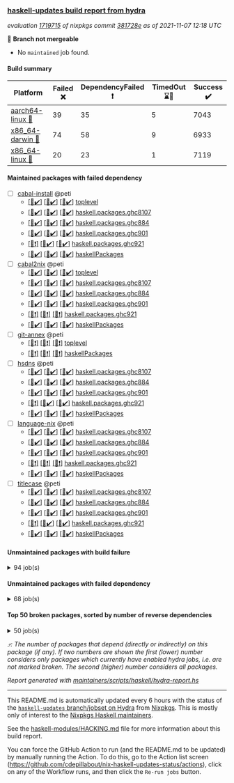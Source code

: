 ### [haskell-updates build report from hydra](https://hydra.nixos.org/jobset/nixpkgs/haskell-updates)
*evaluation [1719715](https://hydra.nixos.org/eval/1719715) of nixpkgs commit [381728e](https://github.com/NixOS/nixpkgs/commits/381728e98be7d37c87095f837f819282a0bc163e) as of 2021-11-07 12:18 UTC*

:red_circle: **Branch not mergeable**
  * No `maintained` job found.

#### Build summary

 | Platform | Failed :x: | DependencyFailed :heavy_exclamation_mark: | TimedOut :hourglass::no_entry_sign: | Success :heavy_check_mark: | 
 | --- | --- | --- | --- | --- | 
 | [aarch64-linux :iphone:](https://hydra.nixos.org/eval/1719715?filter=.aarch64-linux) | 39 | 35 | 5 | 7043 | 
 | [x86_64-darwin :apple:](https://hydra.nixos.org/eval/1719715?filter=.x86_64-darwin) | 74 | 58 | 9 | 6933 | 
 | [x86_64-linux :penguin:](https://hydra.nixos.org/eval/1719715?filter=.x86_64-linux) | 20 | 23 | 1 | 7119 | 
#### Maintained packages with failed dependency
- [ ] [cabal-install](https://hydra.nixos.org/eval/1719715?filter=cabal-install) @peti
  - [[:iphone::heavy_check_mark:]](https://hydra.nixos.org/build/157562297) [[:apple::heavy_check_mark:]](https://hydra.nixos.org/build/157567662) [[:penguin::heavy_check_mark:]](https://hydra.nixos.org/build/157564150) [toplevel](https://hydra.nixos.org/eval/1719715?filter=cabal-install)
  - [[:iphone::heavy_check_mark:]](https://hydra.nixos.org/build/157566278) [[:apple::heavy_check_mark:]](https://hydra.nixos.org/build/157568332) [[:penguin::heavy_check_mark:]](https://hydra.nixos.org/build/157564651) [haskell.packages.ghc8107](https://hydra.nixos.org/eval/1719715?filter=haskell.packages.ghc8107.cabal-install)
  - [[:iphone::heavy_check_mark:]](https://hydra.nixos.org/build/157559557) [[:apple::heavy_check_mark:]](https://hydra.nixos.org/build/157568608) [[:penguin::heavy_check_mark:]](https://hydra.nixos.org/build/157568381) [haskell.packages.ghc884](https://hydra.nixos.org/eval/1719715?filter=haskell.packages.ghc884.cabal-install)
  - [[:iphone::heavy_check_mark:]](https://hydra.nixos.org/build/157569526) [[:apple::heavy_check_mark:]](https://hydra.nixos.org/build/157568650) [[:penguin::heavy_check_mark:]](https://hydra.nixos.org/build/157556335) [haskell.packages.ghc901](https://hydra.nixos.org/eval/1719715?filter=haskell.packages.ghc901.cabal-install)
  - [[:iphone::heavy_exclamation_mark:]](https://hydra.nixos.org/build/157843523) [[:apple::heavy_check_mark:]](https://hydra.nixos.org/build/157843520) [[:penguin::heavy_check_mark:]](https://hydra.nixos.org/build/157843524) [haskell.packages.ghc921](https://hydra.nixos.org/eval/1719715?filter=haskell.packages.ghc921.cabal-install)
  - [[:iphone::heavy_check_mark:]](https://hydra.nixos.org/build/157569213) [[:apple::heavy_check_mark:]](https://hydra.nixos.org/build/157560304) [[:penguin::heavy_check_mark:]](https://hydra.nixos.org/build/157563338) [haskellPackages](https://hydra.nixos.org/eval/1719715?filter=haskellPackages.cabal-install)
- [ ] [cabal2nix](https://hydra.nixos.org/eval/1719715?filter=cabal2nix) @peti
  - [[:iphone::heavy_check_mark:]](https://hydra.nixos.org/build/157848816) [[:apple::heavy_check_mark:]](https://hydra.nixos.org/build/157848800) [[:penguin::heavy_check_mark:]](https://hydra.nixos.org/build/157848848) [toplevel](https://hydra.nixos.org/eval/1719715?filter=cabal2nix)
  - [[:iphone::heavy_check_mark:]](https://hydra.nixos.org/build/157559926) [[:apple::heavy_check_mark:]](https://hydra.nixos.org/build/157562439) [[:penguin::heavy_check_mark:]](https://hydra.nixos.org/build/157558844) [haskell.packages.ghc8107](https://hydra.nixos.org/eval/1719715?filter=haskell.packages.ghc8107.cabal2nix)
  - [[:iphone::heavy_check_mark:]](https://hydra.nixos.org/build/157565565) [[:apple::heavy_check_mark:]](https://hydra.nixos.org/build/157571715) [[:penguin::heavy_check_mark:]](https://hydra.nixos.org/build/157560759) [haskell.packages.ghc884](https://hydra.nixos.org/eval/1719715?filter=haskell.packages.ghc884.cabal2nix)
  - [[:iphone::heavy_check_mark:]](https://hydra.nixos.org/build/157565500) [[:apple::heavy_check_mark:]](https://hydra.nixos.org/build/157562283) [[:penguin::heavy_check_mark:]](https://hydra.nixos.org/build/157567560) [haskell.packages.ghc901](https://hydra.nixos.org/eval/1719715?filter=haskell.packages.ghc901.cabal2nix)
  - [[:iphone::heavy_exclamation_mark:]](https://hydra.nixos.org/build/157843525) [[:apple::heavy_exclamation_mark:]](https://hydra.nixos.org/build/157843527) [[:penguin::heavy_exclamation_mark:]](https://hydra.nixos.org/build/157843518) [haskell.packages.ghc921](https://hydra.nixos.org/eval/1719715?filter=haskell.packages.ghc921.cabal2nix)
  - [[:iphone::heavy_check_mark:]](https://hydra.nixos.org/build/157562702) [[:apple::heavy_check_mark:]](https://hydra.nixos.org/build/157556495) [[:penguin::heavy_check_mark:]](https://hydra.nixos.org/build/157560040) [haskellPackages](https://hydra.nixos.org/eval/1719715?filter=haskellPackages.cabal2nix)
- [ ] [git-annex](https://hydra.nixos.org/eval/1719715?filter=git-annex) @peti
  - [[:iphone::heavy_exclamation_mark:]](https://hydra.nixos.org/build/157558402) [[:apple::heavy_exclamation_mark:]](https://hydra.nixos.org/build/157559212) [[:penguin::heavy_exclamation_mark:]](https://hydra.nixos.org/build/157565659) [toplevel](https://hydra.nixos.org/eval/1719715?filter=git-annex)
  - [[:iphone::heavy_exclamation_mark:]](https://hydra.nixos.org/build/157557992) [[:apple::heavy_exclamation_mark:]](https://hydra.nixos.org/build/157567976) [[:penguin::heavy_exclamation_mark:]](https://hydra.nixos.org/build/157567725) [haskellPackages](https://hydra.nixos.org/eval/1719715?filter=haskellPackages.git-annex)
- [ ] [hsdns](https://hydra.nixos.org/eval/1719715?filter=hsdns) @peti
  - [[:iphone::heavy_check_mark:]](https://hydra.nixos.org/build/157455771) [[:apple::heavy_check_mark:]](https://hydra.nixos.org/build/157445452) [[:penguin::heavy_check_mark:]](https://hydra.nixos.org/build/157464988) [haskell.packages.ghc8107](https://hydra.nixos.org/eval/1719715?filter=haskell.packages.ghc8107.hsdns)
  - [[:iphone::heavy_check_mark:]](https://hydra.nixos.org/build/157464805) [[:apple::heavy_check_mark:]](https://hydra.nixos.org/build/157449356) [[:penguin::heavy_check_mark:]](https://hydra.nixos.org/build/157465795) [haskell.packages.ghc884](https://hydra.nixos.org/eval/1719715?filter=haskell.packages.ghc884.hsdns)
  - [[:iphone::heavy_check_mark:]](https://hydra.nixos.org/build/157453106) [[:apple::heavy_check_mark:]](https://hydra.nixos.org/build/157453898) [[:penguin::heavy_check_mark:]](https://hydra.nixos.org/build/157446581) [haskell.packages.ghc901](https://hydra.nixos.org/eval/1719715?filter=haskell.packages.ghc901.hsdns)
  - [[:iphone::heavy_exclamation_mark:]](https://hydra.nixos.org/build/157843528) [[:apple::heavy_check_mark:]](https://hydra.nixos.org/build/157843532) [[:penguin::heavy_check_mark:]](https://hydra.nixos.org/build/157843530) [haskell.packages.ghc921](https://hydra.nixos.org/eval/1719715?filter=haskell.packages.ghc921.hsdns)
  - [[:iphone::heavy_check_mark:]](https://hydra.nixos.org/build/157457443) [[:apple::heavy_check_mark:]](https://hydra.nixos.org/build/157447464) [[:penguin::heavy_check_mark:]](https://hydra.nixos.org/build/157466761) [haskellPackages](https://hydra.nixos.org/eval/1719715?filter=haskellPackages.hsdns)
- [ ] [language-nix](https://hydra.nixos.org/eval/1719715?filter=language-nix) @peti
  - [[:iphone::heavy_check_mark:]](https://hydra.nixos.org/build/157569282) [[:apple::heavy_check_mark:]](https://hydra.nixos.org/build/157562115) [[:penguin::heavy_check_mark:]](https://hydra.nixos.org/build/157563593) [haskell.packages.ghc8107](https://hydra.nixos.org/eval/1719715?filter=haskell.packages.ghc8107.language-nix)
  - [[:iphone::heavy_check_mark:]](https://hydra.nixos.org/build/157567024) [[:apple::heavy_check_mark:]](https://hydra.nixos.org/build/157565573) [[:penguin::heavy_check_mark:]](https://hydra.nixos.org/build/157557446) [haskell.packages.ghc884](https://hydra.nixos.org/eval/1719715?filter=haskell.packages.ghc884.language-nix)
  - [[:iphone::heavy_check_mark:]](https://hydra.nixos.org/build/157561945) [[:apple::heavy_check_mark:]](https://hydra.nixos.org/build/157562803) [[:penguin::heavy_check_mark:]](https://hydra.nixos.org/build/157567286) [haskell.packages.ghc901](https://hydra.nixos.org/eval/1719715?filter=haskell.packages.ghc901.language-nix)
  - [[:iphone::heavy_exclamation_mark:]](https://hydra.nixos.org/build/157843529) [[:apple::heavy_exclamation_mark:]](https://hydra.nixos.org/build/157843521) [[:penguin::heavy_exclamation_mark:]](https://hydra.nixos.org/build/157843522) [haskell.packages.ghc921](https://hydra.nixos.org/eval/1719715?filter=haskell.packages.ghc921.language-nix)
  - [[:iphone::heavy_check_mark:]](https://hydra.nixos.org/build/157568021) [[:apple::heavy_check_mark:]](https://hydra.nixos.org/build/157568742) [[:penguin::heavy_check_mark:]](https://hydra.nixos.org/build/157562506) [haskellPackages](https://hydra.nixos.org/eval/1719715?filter=haskellPackages.language-nix)
- [ ] [titlecase](https://hydra.nixos.org/eval/1719715?filter=titlecase) @peti
  - [[:iphone::heavy_check_mark:]](https://hydra.nixos.org/build/157559034) [[:apple::heavy_check_mark:]](https://hydra.nixos.org/build/157556894) [[:penguin::heavy_check_mark:]](https://hydra.nixos.org/build/157571024) [haskell.packages.ghc8107](https://hydra.nixos.org/eval/1719715?filter=haskell.packages.ghc8107.titlecase)
  - [[:iphone::heavy_check_mark:]](https://hydra.nixos.org/build/157560679) [[:apple::heavy_check_mark:]](https://hydra.nixos.org/build/157560483) [[:penguin::heavy_check_mark:]](https://hydra.nixos.org/build/157571305) [haskell.packages.ghc884](https://hydra.nixos.org/eval/1719715?filter=haskell.packages.ghc884.titlecase)
  - [[:iphone::heavy_check_mark:]](https://hydra.nixos.org/build/157569232) [[:apple::heavy_check_mark:]](https://hydra.nixos.org/build/157567918) [[:penguin::heavy_check_mark:]](https://hydra.nixos.org/build/157564289) [haskell.packages.ghc901](https://hydra.nixos.org/eval/1719715?filter=haskell.packages.ghc901.titlecase)
  - [[:iphone::heavy_exclamation_mark:]](https://hydra.nixos.org/build/157563639) [[:apple::heavy_check_mark:]](https://hydra.nixos.org/build/157557481) [[:penguin::heavy_check_mark:]](https://hydra.nixos.org/build/157559363) [haskell.packages.ghc921](https://hydra.nixos.org/eval/1719715?filter=haskell.packages.ghc921.titlecase)
  - [[:iphone::heavy_check_mark:]](https://hydra.nixos.org/build/157558829) [[:apple::heavy_check_mark:]](https://hydra.nixos.org/build/157558172) [[:penguin::heavy_check_mark:]](https://hydra.nixos.org/build/157568023) [haskellPackages](https://hydra.nixos.org/eval/1719715?filter=haskellPackages.titlecase)
#### Unmaintained packages with build failure
<details><summary>94 job(s) </summary>

- [ ] [[:iphone::heavy_check_mark:]](https://hydra.nixos.org/build/157566022) [[:apple::x:]](https://hydra.nixos.org/build/157569388) [[:penguin::heavy_check_mark:]](https://hydra.nixos.org/build/157563091) [haskellPackages.sdp](https://hydra.nixos.org/eval/1719715?filter=haskellPackages.sdp)  :arrow_heading_up: 9 | 9
- [ ] [[:iphone::x:]](https://hydra.nixos.org/build/157555984) [[:apple::x:]](https://hydra.nixos.org/build/157558834) [[:penguin::x:]](https://hydra.nixos.org/build/157566625) [haskellPackages.lua](https://hydra.nixos.org/eval/1719715?filter=haskellPackages.lua)  :arrow_heading_up: 8 | 15
- [ ] [[:iphone::heavy_check_mark:]](https://hydra.nixos.org/build/157564892) [[:apple::x:]](https://hydra.nixos.org/build/157558745) [[:penguin::heavy_check_mark:]](https://hydra.nixos.org/build/157557242) [haskellPackages.junit-xml](https://hydra.nixos.org/eval/1719715?filter=haskellPackages.junit-xml)  :arrow_heading_up: 7 | 9
- [ ] [[:iphone::heavy_check_mark:]](https://hydra.nixos.org/build/157557786) [[:apple::x:]](https://hydra.nixos.org/build/157567417) [[:penguin::heavy_check_mark:]](https://hydra.nixos.org/build/157566915) [haskellPackages.thyme](https://hydra.nixos.org/eval/1719715?filter=haskellPackages.thyme)  :arrow_heading_up: 6 | 15
- [ ] [[:iphone::x:]](https://hydra.nixos.org/build/157561817) [[:apple::heavy_check_mark:]](https://hydra.nixos.org/build/157556725) [[:penguin::heavy_check_mark:]](https://hydra.nixos.org/build/157572167) [haskellPackages.libBF](https://hydra.nixos.org/eval/1719715?filter=haskellPackages.libBF)  :arrow_heading_up: 4 | 20
- [ ] [[:iphone::heavy_check_mark:]](https://hydra.nixos.org/build/157558308) [[:apple::x:]](https://hydra.nixos.org/build/157560870) [[:penguin::heavy_check_mark:]](https://hydra.nixos.org/build/157569726) [haskellPackages.exinst](https://hydra.nixos.org/eval/1719715?filter=haskellPackages.exinst)  :arrow_heading_up: 4 | 6
- [ ] [[:iphone::x:]](https://hydra.nixos.org/build/157558781) [[:apple::x:]](https://hydra.nixos.org/build/157556272) [[:penguin::x:]](https://hydra.nixos.org/build/157558500) [haskellPackages.JSONb](https://hydra.nixos.org/eval/1719715?filter=haskellPackages.JSONb)  :arrow_heading_up: 3 | 4
- [ ] [[:iphone::x:]](https://hydra.nixos.org/build/157559771) [[:apple::heavy_check_mark:]](https://hydra.nixos.org/build/157562848) [[:penguin::heavy_check_mark:]](https://hydra.nixos.org/build/157564604) [haskellPackages.ptr-poker](https://hydra.nixos.org/eval/1719715?filter=haskellPackages.ptr-poker)  :arrow_heading_up: 3 | 4
- [ ] [[:iphone::x:]](https://hydra.nixos.org/build/157565169) [[:apple::heavy_check_mark:]](https://hydra.nixos.org/build/157566834) [[:penguin::heavy_check_mark:]](https://hydra.nixos.org/build/157557705) [haskellPackages.OrderedBits](https://hydra.nixos.org/eval/1719715?filter=haskellPackages.OrderedBits)  :arrow_heading_up: 1 | 36
- [ ] [[:iphone::x:]](https://hydra.nixos.org/build/157557764) [[:apple::heavy_check_mark:]](https://hydra.nixos.org/build/157571513) [[:penguin::heavy_check_mark:]](https://hydra.nixos.org/build/157556318) [haskellPackages.type-natural](https://hydra.nixos.org/eval/1719715?filter=haskellPackages.type-natural)  :arrow_heading_up: 1 | 4
- [ ] [[:iphone::x:]](https://hydra.nixos.org/build/157445298) [[:apple::heavy_check_mark:]](https://hydra.nixos.org/build/157466872) [[:penguin::heavy_check_mark:]](https://hydra.nixos.org/build/157450918) [haskellPackages.long-double](https://hydra.nixos.org/eval/1719715?filter=haskellPackages.long-double)  :arrow_heading_up: 1 | 2
- [ ] [[:iphone::x:]](https://hydra.nixos.org/build/157567732) [[:apple::x:]](https://hydra.nixos.org/build/157558132) [[:penguin::heavy_check_mark:]](https://hydra.nixos.org/build/157562276) [haskellPackages.easytensor](https://hydra.nixos.org/eval/1719715?filter=haskellPackages.easytensor)  :arrow_heading_up: 1 | 1
- [ ] [futhark](https://hydra.nixos.org/eval/1719715?filter=futhark)  :arrow_heading_up: 1 | 1
  - [[:iphone::x:]](https://hydra.nixos.org/build/157563233) [[:apple::x:]](https://hydra.nixos.org/build/157561372) [[:penguin::x:]](https://hydra.nixos.org/build/157555966) [toplevel](https://hydra.nixos.org/eval/1719715?filter=futhark)
  - [[:iphone::x:]](https://hydra.nixos.org/build/157565591) [[:apple::x:]](https://hydra.nixos.org/build/157571485) [[:penguin::x:]](https://hydra.nixos.org/build/157561900) [haskellPackages](https://hydra.nixos.org/eval/1719715?filter=haskellPackages.futhark)
- [ ] [[:iphone::heavy_check_mark:]](https://hydra.nixos.org/build/157557982) [[:apple::x:]](https://hydra.nixos.org/build/157560835) [[:penguin::heavy_check_mark:]](https://hydra.nixos.org/build/157568874) [haskellPackages.gi-gdkx11](https://hydra.nixos.org/eval/1719715?filter=haskellPackages.gi-gdkx11)  :arrow_heading_up: 1 | 1
- [ ] [[:iphone::x:]](https://hydra.nixos.org/build/157570017) [[:apple::x:]](https://hydra.nixos.org/build/157561323) [[:penguin::x:]](https://hydra.nixos.org/build/157557601) [haskellPackages.jordan](https://hydra.nixos.org/eval/1719715?filter=haskellPackages.jordan)  :arrow_heading_up: 1 | 1
- [ ] [[:iphone::heavy_check_mark:]](https://hydra.nixos.org/build/157447435) [[:apple::x:]](https://hydra.nixos.org/build/157449807) [[:penguin::heavy_check_mark:]](https://hydra.nixos.org/build/157457967) [haskellPackages.keep-alive](https://hydra.nixos.org/eval/1719715?filter=haskellPackages.keep-alive)  :arrow_heading_up: 1 | 1
- [ ] [[:iphone::x:]](https://hydra.nixos.org/build/157564467) [[:apple::x:]](https://hydra.nixos.org/build/157559826) [[:penguin::x:]](https://hydra.nixos.org/build/157565141) [haskellPackages.lambdacube-core](https://hydra.nixos.org/eval/1719715?filter=haskellPackages.lambdacube-core)  :arrow_heading_up: 1 | 1
- [ ] [[:iphone::heavy_check_mark:]](https://hydra.nixos.org/build/157558580) [[:apple::x:]](https://hydra.nixos.org/build/157556225) [[:penguin::heavy_check_mark:]](https://hydra.nixos.org/build/157566979) [haskellPackages.loc](https://hydra.nixos.org/eval/1719715?filter=haskellPackages.loc)  :arrow_heading_up: 1 | 1
- [ ] [[:iphone::x:]](https://hydra.nixos.org/build/157567210) [[:apple::heavy_check_mark:]](https://hydra.nixos.org/build/157557525) [[:penguin::heavy_check_mark:]](https://hydra.nixos.org/build/157567606) [haskellPackages.nlopt-haskell](https://hydra.nixos.org/eval/1719715?filter=haskellPackages.nlopt-haskell)  :arrow_heading_up: 1 | 1
- [ ] [[:iphone::heavy_check_mark:]](https://hydra.nixos.org/build/157751813) [[:apple::x:]](https://hydra.nixos.org/build/157751810) [[:penguin::heavy_check_mark:]](https://hydra.nixos.org/build/157751812) [haskellPackages.opencv](https://hydra.nixos.org/eval/1719715?filter=haskellPackages.opencv)  :arrow_heading_up: 1 | 1
- [ ] [[:iphone::heavy_check_mark:]](https://hydra.nixos.org/build/157568326) [[:apple::x:]](https://hydra.nixos.org/build/157568767) [[:penguin::heavy_check_mark:]](https://hydra.nixos.org/build/157556973) [haskellPackages.sequence-formats](https://hydra.nixos.org/eval/1719715?filter=haskellPackages.sequence-formats)  :arrow_heading_up: 1 | 1
- [ ] [[:iphone::x:]](https://hydra.nixos.org/build/157448550) [[:apple::heavy_check_mark:]](https://hydra.nixos.org/build/157455522) [[:penguin::heavy_check_mark:]](https://hydra.nixos.org/build/157462117) [haskellPackages.unicode-properties](https://hydra.nixos.org/eval/1719715?filter=haskellPackages.unicode-properties)  :arrow_heading_up: 1 | 1
- [ ] [[:iphone::x:]](https://hydra.nixos.org/build/157567562) [[:apple::x:]](https://hydra.nixos.org/build/157563137) [[:penguin::x:]](https://hydra.nixos.org/build/157567715) [haskellPackages.webapi](https://hydra.nixos.org/eval/1719715?filter=haskellPackages.webapi)  :arrow_heading_up: 1 | 1
- [ ] [[:iphone::x:]](https://hydra.nixos.org/build/157562834) [[:apple::heavy_check_mark:]](https://hydra.nixos.org/build/157571098) [[:penguin::heavy_check_mark:]](https://hydra.nixos.org/build/157563449) [haskellPackages.accelerate-llvm](https://hydra.nixos.org/eval/1719715?filter=haskellPackages.accelerate-llvm)  :arrow_heading_up: 0 | 8
- [ ] [[:iphone::x:]](https://hydra.nixos.org/build/157460703) [[:apple::heavy_check_mark:]](https://hydra.nixos.org/build/157446126) [[:penguin::heavy_check_mark:]](https://hydra.nixos.org/build/157461957) [haskellPackages.freetype2](https://hydra.nixos.org/eval/1719715?filter=haskellPackages.freetype2)  :arrow_heading_up: 0 | 7
- [ ] [[:iphone::heavy_check_mark:]](https://hydra.nixos.org/build/157560074) [[:apple::x:]](https://hydra.nixos.org/build/157555975) [[:penguin::heavy_check_mark:]](https://hydra.nixos.org/build/157570366) [haskellPackages.pipes-zlib](https://hydra.nixos.org/eval/1719715?filter=haskellPackages.pipes-zlib)  :arrow_heading_up: 0 | 6
- [ ] [[:iphone::heavy_check_mark:]](https://hydra.nixos.org/build/157462427) [[:apple::x:]](https://hydra.nixos.org/build/157459164) [[:penguin::heavy_check_mark:]](https://hydra.nixos.org/build/157452685) [haskellPackages.hmidi](https://hydra.nixos.org/eval/1719715?filter=haskellPackages.hmidi)  :arrow_heading_up: 0 | 4
- [ ] [[:iphone::heavy_check_mark:]](https://hydra.nixos.org/build/157567516) [[:apple::x:]](https://hydra.nixos.org/build/157564763) [[:penguin::heavy_check_mark:]](https://hydra.nixos.org/build/157559210) [haskellPackages.zip](https://hydra.nixos.org/eval/1719715?filter=haskellPackages.zip)  :arrow_heading_up: 0 | 4
- [ ] [[:iphone::x:]](https://hydra.nixos.org/build/157569225) [[:apple::heavy_check_mark:]](https://hydra.nixos.org/build/157566532) [[:penguin::heavy_check_mark:]](https://hydra.nixos.org/build/157569304) [haskellPackages.cdar-mBound](https://hydra.nixos.org/eval/1719715?filter=haskellPackages.cdar-mBound)  :arrow_heading_up: 0 | 2
- [ ] [[:iphone::x:]](https://hydra.nixos.org/build/157558730) [[:apple::x:]](https://hydra.nixos.org/build/157571608) [[:penguin::x:]](https://hydra.nixos.org/build/157567328) [haskellPackages.ghc-bignum](https://hydra.nixos.org/eval/1719715?filter=haskellPackages.ghc-bignum)  :arrow_heading_up: 0 | 2
- [ ] [[:iphone::x:]](https://hydra.nixos.org/build/157568605) [[:apple::x:]](https://hydra.nixos.org/build/157565121) [[:penguin::x:]](https://hydra.nixos.org/build/157567972) [haskellPackages.ide-backend-common](https://hydra.nixos.org/eval/1719715?filter=haskellPackages.ide-backend-common)  :arrow_heading_up: 0 | 2
- [ ] [[:iphone::heavy_check_mark:]](https://hydra.nixos.org/build/157558120) [[:apple::x:]](https://hydra.nixos.org/build/157567949) [[:penguin::heavy_check_mark:]](https://hydra.nixos.org/build/157564614) [haskellPackages.posix-socket](https://hydra.nixos.org/eval/1719715?filter=haskellPackages.posix-socket)  :arrow_heading_up: 0 | 2
- [ ] [[:iphone::x:]](https://hydra.nixos.org/build/157567340) [[:apple::heavy_check_mark:]](https://hydra.nixos.org/build/157559594) [[:penguin::heavy_check_mark:]](https://hydra.nixos.org/build/157557632) [haskellPackages.quic](https://hydra.nixos.org/eval/1719715?filter=haskellPackages.quic)  :arrow_heading_up: 0 | 2
- [ ] [[:iphone::x:]](https://hydra.nixos.org/build/157565750) [[:apple::x:]](https://hydra.nixos.org/build/157566840) [[:penguin::x:]](https://hydra.nixos.org/build/157560756) [haskellPackages.eventlog2html](https://hydra.nixos.org/eval/1719715?filter=haskellPackages.eventlog2html)  :arrow_heading_up: 0 | 1
- [ ] [[:iphone::heavy_check_mark:]](https://hydra.nixos.org/build/157569131) [[:apple::x:]](https://hydra.nixos.org/build/157559522) [[:penguin::heavy_check_mark:]](https://hydra.nixos.org/build/157563333) [haskellPackages.hamid](https://hydra.nixos.org/eval/1719715?filter=haskellPackages.hamid)  :arrow_heading_up: 0 | 1
- [ ] [[:iphone::heavy_check_mark:]](https://hydra.nixos.org/build/157565275) [[:apple::x:]](https://hydra.nixos.org/build/157563547) [[:penguin::heavy_check_mark:]](https://hydra.nixos.org/build/157559541) [haskellPackages.hmatrix-morpheus](https://hydra.nixos.org/eval/1719715?filter=haskellPackages.hmatrix-morpheus)  :arrow_heading_up: 0 | 1
- [ ] [[:iphone::heavy_check_mark:]](https://hydra.nixos.org/build/157459696) [[:apple::x:]](https://hydra.nixos.org/build/157463452) [[:penguin::heavy_check_mark:]](https://hydra.nixos.org/build/157459665) [haskellPackages.huckleberry](https://hydra.nixos.org/eval/1719715?filter=haskellPackages.huckleberry)  :arrow_heading_up: 0 | 1
- [ ] [[:iphone::x:]](https://hydra.nixos.org/build/157569960) [[:apple::x:]](https://hydra.nixos.org/build/157562793) [[:penguin::x:]](https://hydra.nixos.org/build/157569023) [haskellPackages.lambdacube-engine](https://hydra.nixos.org/eval/1719715?filter=haskellPackages.lambdacube-engine)  :arrow_heading_up: 0 | 1
- [ ] [[:iphone::x:]](https://hydra.nixos.org/build/157558337) [[:apple::heavy_check_mark:]](https://hydra.nixos.org/build/157570705) [[:penguin::heavy_check_mark:]](https://hydra.nixos.org/build/157562274) [haskellPackages.picosat](https://hydra.nixos.org/eval/1719715?filter=haskellPackages.picosat)  :arrow_heading_up: 0 | 1
- [ ] [[:iphone::heavy_check_mark:]](https://hydra.nixos.org/build/157452453) [[:apple::x:]](https://hydra.nixos.org/build/157451079) [[:penguin::heavy_check_mark:]](https://hydra.nixos.org/build/157464480) [haskellPackages.select](https://hydra.nixos.org/eval/1719715?filter=haskellPackages.select)  :arrow_heading_up: 0 | 1
- [ ] [[:iphone::heavy_check_mark:]](https://hydra.nixos.org/build/157559293) [[:apple::x:]](https://hydra.nixos.org/build/157568965) [[:penguin::heavy_check_mark:]](https://hydra.nixos.org/build/157570038) [haskellPackages.sysinfo](https://hydra.nixos.org/eval/1719715?filter=haskellPackages.sysinfo)  :arrow_heading_up: 0 | 1
- [ ] [[:iphone::x:]](https://hydra.nixos.org/build/157562681) [[:apple::x:]](https://hydra.nixos.org/build/157565974) [[:penguin::x:]](https://hydra.nixos.org/build/157560546) [haskellPackages.text-trie](https://hydra.nixos.org/eval/1719715?filter=haskellPackages.text-trie)  :arrow_heading_up: 0 | 1
- [ ] [[:iphone::heavy_check_mark:]](https://hydra.nixos.org/build/157557032) [[:apple::x:]](https://hydra.nixos.org/build/157565550) [[:penguin::heavy_check_mark:]](https://hydra.nixos.org/build/157563882) [haskellPackages.FractalArt](https://hydra.nixos.org/eval/1719715?filter=haskellPackages.FractalArt) 
- [ ] [[:iphone::x:]](https://hydra.nixos.org/build/157571630) [[:apple::heavy_check_mark:]](https://hydra.nixos.org/build/157567963) [[:penguin::heavy_check_mark:]](https://hydra.nixos.org/build/157556091) [haskellPackages.HsASA](https://hydra.nixos.org/eval/1719715?filter=haskellPackages.HsASA) 
- [ ] [[:iphone::x:]](https://hydra.nixos.org/build/157567954) [[:apple::x:]](https://hydra.nixos.org/build/157563553) [[:penguin::x:]](https://hydra.nixos.org/build/157570584) [haskellPackages.LambdaDesigner](https://hydra.nixos.org/eval/1719715?filter=haskellPackages.LambdaDesigner) 
- [ ] [[:iphone::x:]](https://hydra.nixos.org/build/157571930) [[:apple::x:]](https://hydra.nixos.org/build/157556565) [[:penguin::x:]](https://hydra.nixos.org/build/157559975) [haskellPackages.airship](https://hydra.nixos.org/eval/1719715?filter=haskellPackages.airship) 
- [ ] [[:iphone::heavy_check_mark:]](https://hydra.nixos.org/build/157565533) [[:apple::x:]](https://hydra.nixos.org/build/157556526) [[:penguin::heavy_check_mark:]](https://hydra.nixos.org/build/157560403) [haskellPackages.astro](https://hydra.nixos.org/eval/1719715?filter=haskellPackages.astro) 
- [ ] [[:iphone::x:]](https://hydra.nixos.org/build/157568367) [[:apple::x:]](https://hydra.nixos.org/build/157567925) [[:penguin::x:]](https://hydra.nixos.org/build/157568672) [haskellPackages.cgroup-rts-threads](https://hydra.nixos.org/eval/1719715?filter=haskellPackages.cgroup-rts-threads) 
- [ ] [[:iphone::heavy_check_mark:]](https://hydra.nixos.org/build/157570707) [[:apple::x:]](https://hydra.nixos.org/build/157567966) [[:penguin::heavy_check_mark:]](https://hydra.nixos.org/build/157557795) [haskellPackages.chiphunk](https://hydra.nixos.org/eval/1719715?filter=haskellPackages.chiphunk) 
- [ ] [[:iphone::x:]](https://hydra.nixos.org/build/157559884) [[:apple::x:]](https://hydra.nixos.org/build/157567612) [[:penguin::x:]](https://hydra.nixos.org/build/157558152) [haskellPackages.compact-sequences](https://hydra.nixos.org/eval/1719715?filter=haskellPackages.compact-sequences) 
- [ ] [[:iphone::heavy_check_mark:]](https://hydra.nixos.org/build/157455546) [[:apple::x:]](https://hydra.nixos.org/build/157454873) [[:penguin::heavy_check_mark:]](https://hydra.nixos.org/build/157446991) [haskellPackages.discount](https://hydra.nixos.org/eval/1719715?filter=haskellPackages.discount) 
- [ ] [[:iphone::heavy_check_mark:]](https://hydra.nixos.org/build/157561135) [[:apple::x:]](https://hydra.nixos.org/build/157571887) [[:penguin::heavy_check_mark:]](https://hydra.nixos.org/build/157556692) [haskellPackages.diskhash](https://hydra.nixos.org/eval/1719715?filter=haskellPackages.diskhash) 
- [ ] [[:iphone::heavy_check_mark:]](https://hydra.nixos.org/build/157570101) [[:apple::x:]](https://hydra.nixos.org/build/157569103) [[:penguin::heavy_check_mark:]](https://hydra.nixos.org/build/157562370) [haskellPackages.epub-tools](https://hydra.nixos.org/eval/1719715?filter=haskellPackages.epub-tools) 
- [ ] [[:iphone::heavy_check_mark:]](https://hydra.nixos.org/build/157458605) [[:apple::x:]](https://hydra.nixos.org/build/157448683) [[:penguin::heavy_check_mark:]](https://hydra.nixos.org/build/157446185) [haskellPackages.float128](https://hydra.nixos.org/eval/1719715?filter=haskellPackages.float128) 
- [ ] [[:iphone::heavy_check_mark:]](https://hydra.nixos.org/build/157570772) [[:apple::x:]](https://hydra.nixos.org/build/157564681) [[:penguin::heavy_check_mark:]](https://hydra.nixos.org/build/157559969) [haskellPackages.gerrit](https://hydra.nixos.org/eval/1719715?filter=haskellPackages.gerrit) 
- [ ] [[:iphone::x:]](https://hydra.nixos.org/build/157454082) [[:penguin::heavy_check_mark:]](https://hydra.nixos.org/build/157452874) [haskellPackages.gnome-keyring](https://hydra.nixos.org/eval/1719715?filter=haskellPackages.gnome-keyring) 
- [ ] [[:iphone::x:]](https://hydra.nixos.org/build/157570644) [[:apple::x:]](https://hydra.nixos.org/build/157565711) [[:penguin::x:]](https://hydra.nixos.org/build/157565844) [haskellPackages.godot-megaparsec](https://hydra.nixos.org/eval/1719715?filter=haskellPackages.godot-megaparsec) 
- [ ] [[:iphone::heavy_check_mark:]](https://hydra.nixos.org/build/157563255) [[:apple::x:]](https://hydra.nixos.org/build/157568427) [[:penguin::heavy_check_mark:]](https://hydra.nixos.org/build/157565861) [haskellPackages.gtk-traymanager](https://hydra.nixos.org/eval/1719715?filter=haskellPackages.gtk-traymanager) 
- [ ] [[:iphone::heavy_check_mark:]](https://hydra.nixos.org/build/157451506) [[:apple::x:]](https://hydra.nixos.org/build/157463510) [[:penguin::heavy_check_mark:]](https://hydra.nixos.org/build/157465416) [haskellPackages.hid](https://hydra.nixos.org/eval/1719715?filter=haskellPackages.hid) 
- [ ] [[:iphone::heavy_check_mark:]](https://hydra.nixos.org/build/157567633) [[:apple::x:]](https://hydra.nixos.org/build/157563902) [[:penguin::heavy_check_mark:]](https://hydra.nixos.org/build/157567244) [haskellPackages.higher-leveldb](https://hydra.nixos.org/eval/1719715?filter=haskellPackages.higher-leveldb) 
- [ ] [[:iphone::heavy_check_mark:]](https://hydra.nixos.org/build/157567462) [[:apple::x:]](https://hydra.nixos.org/build/157562470) [[:penguin::heavy_check_mark:]](https://hydra.nixos.org/build/157571090) [haskellPackages.highlight](https://hydra.nixos.org/eval/1719715?filter=haskellPackages.highlight) 
- [ ] [[:iphone::heavy_check_mark:]](https://hydra.nixos.org/build/157563654) [[:apple::x:]](https://hydra.nixos.org/build/157557523) [[:penguin::heavy_check_mark:]](https://hydra.nixos.org/build/157570620) [haskellPackages.hinotify-conduit](https://hydra.nixos.org/eval/1719715?filter=haskellPackages.hinotify-conduit) 
- [ ] [[:iphone::heavy_check_mark:]](https://hydra.nixos.org/build/157559822) [[:apple::x:]](https://hydra.nixos.org/build/157567631) [[:penguin::heavy_check_mark:]](https://hydra.nixos.org/build/157561453) [haskellPackages.hmatrix-backprop](https://hydra.nixos.org/eval/1719715?filter=haskellPackages.hmatrix-backprop) 
- [ ] [[:iphone::x:]](https://hydra.nixos.org/build/157558452) [[:apple::heavy_check_mark:]](https://hydra.nixos.org/build/157566556) [[:penguin::heavy_check_mark:]](https://hydra.nixos.org/build/157556874) [haskellPackages.hq](https://hydra.nixos.org/eval/1719715?filter=haskellPackages.hq) 
- [ ] [[:iphone::heavy_check_mark:]](https://hydra.nixos.org/build/157565738) [[:apple::x:]](https://hydra.nixos.org/build/157558968) [[:penguin::heavy_check_mark:]](https://hydra.nixos.org/build/157558441) [haskellPackages.hs](https://hydra.nixos.org/eval/1719715?filter=haskellPackages.hs) 
- [ ] [[:iphone::heavy_check_mark:]](https://hydra.nixos.org/build/157557793) [[:apple::x:]](https://hydra.nixos.org/build/157563197) [[:penguin::heavy_check_mark:]](https://hydra.nixos.org/build/157559853) [haskellPackages.hsshellscript](https://hydra.nixos.org/eval/1719715?filter=haskellPackages.hsshellscript) 
- [ ] [[:iphone::heavy_check_mark:]](https://hydra.nixos.org/build/157460986) [[:apple::x:]](https://hydra.nixos.org/build/157459267) [[:penguin::heavy_check_mark:]](https://hydra.nixos.org/build/157447114) [haskellPackages.hssourceinfo](https://hydra.nixos.org/eval/1719715?filter=haskellPackages.hssourceinfo) 
- [ ] [[:iphone::heavy_check_mark:]](https://hydra.nixos.org/build/157571619) [[:apple::x:]](https://hydra.nixos.org/build/157563064) [[:penguin::heavy_check_mark:]](https://hydra.nixos.org/build/157570370) [haskellPackages.ipcvar](https://hydra.nixos.org/eval/1719715?filter=haskellPackages.ipcvar) 
- [ ] [[:iphone::heavy_check_mark:]](https://hydra.nixos.org/build/157455571) [[:apple::x:]](https://hydra.nixos.org/build/157458358) [[:penguin::heavy_check_mark:]](https://hydra.nixos.org/build/157459470) [haskellPackages.linux-framebuffer](https://hydra.nixos.org/eval/1719715?filter=haskellPackages.linux-framebuffer) 
- [ ] [[:iphone::heavy_check_mark:]](https://hydra.nixos.org/build/157563042) [[:apple::x:]](https://hydra.nixos.org/build/157561704) [[:penguin::heavy_check_mark:]](https://hydra.nixos.org/build/157561660) [haskellPackages.mediawiki2latex](https://hydra.nixos.org/eval/1719715?filter=haskellPackages.mediawiki2latex) 
- [ ] [[:iphone::heavy_check_mark:]](https://hydra.nixos.org/build/157568591) [[:apple::x:]](https://hydra.nixos.org/build/157568276) [[:penguin::heavy_check_mark:]](https://hydra.nixos.org/build/157564266) [haskellPackages.mercury-api](https://hydra.nixos.org/eval/1719715?filter=haskellPackages.mercury-api) 
- [ ] [[:iphone::x:]](https://hydra.nixos.org/build/157555888) [[:apple::x:]](https://hydra.nixos.org/build/157567346) [[:penguin::x:]](https://hydra.nixos.org/build/157569799) [haskellPackages.mortred](https://hydra.nixos.org/eval/1719715?filter=haskellPackages.mortred) 
- [ ] [[:iphone::heavy_check_mark:]](https://hydra.nixos.org/build/157566671) [[:apple::x:]](https://hydra.nixos.org/build/157566280) [[:penguin::heavy_check_mark:]](https://hydra.nixos.org/build/157556516) [haskellPackages.nano-cryptr](https://hydra.nixos.org/eval/1719715?filter=haskellPackages.nano-cryptr) 
- [ ] [[:iphone::heavy_check_mark:]](https://hydra.nixos.org/build/157561159) [[:apple::x:]](https://hydra.nixos.org/build/157568388) [[:penguin::heavy_check_mark:]](https://hydra.nixos.org/build/157564107) [haskellPackages.persistent-pagination](https://hydra.nixos.org/eval/1719715?filter=haskellPackages.persistent-pagination) 
- [ ] [[:iphone::heavy_check_mark:]](https://hydra.nixos.org/build/157562474) [[:apple::x:]](https://hydra.nixos.org/build/157565612) [[:penguin::heavy_check_mark:]](https://hydra.nixos.org/build/157563472) [haskellPackages.ping-wrapper](https://hydra.nixos.org/eval/1719715?filter=haskellPackages.ping-wrapper) 
- [ ] [[:iphone::x:]](https://hydra.nixos.org/build/157571404) [[:apple::heavy_check_mark:]](https://hydra.nixos.org/build/157559928) [[:penguin::heavy_check_mark:]](https://hydra.nixos.org/build/157562878) [haskellPackages.poker](https://hydra.nixos.org/eval/1719715?filter=haskellPackages.poker) 
- [ ] [[:iphone::heavy_check_mark:]](https://hydra.nixos.org/build/157568602) [[:apple::x:]](https://hydra.nixos.org/build/157562415) [[:penguin::heavy_check_mark:]](https://hydra.nixos.org/build/157561228) [haskellPackages.posix-timer](https://hydra.nixos.org/eval/1719715?filter=haskellPackages.posix-timer) 
- [ ] [[:iphone::x:]](https://hydra.nixos.org/build/157556478) [[:apple::x:]](https://hydra.nixos.org/build/157564916) [[:penguin::x:]](https://hydra.nixos.org/build/157571166) [haskellPackages.postgresql-migration](https://hydra.nixos.org/eval/1719715?filter=haskellPackages.postgresql-migration) 
- [ ] [[:iphone::heavy_check_mark:]](https://hydra.nixos.org/build/157563036) [[:apple::x:]](https://hydra.nixos.org/build/157563981) [[:penguin::heavy_check_mark:]](https://hydra.nixos.org/build/157569030) [haskellPackages.procex](https://hydra.nixos.org/eval/1719715?filter=haskellPackages.procex) 
- [ ] [[:iphone::heavy_check_mark:]](https://hydra.nixos.org/build/157559353) [[:apple::x:]](https://hydra.nixos.org/build/157564834) [[:penguin::heavy_check_mark:]](https://hydra.nixos.org/build/157561536) [haskellPackages.pthread](https://hydra.nixos.org/eval/1719715?filter=haskellPackages.pthread) 
- [ ] [[:iphone::heavy_check_mark:]](https://hydra.nixos.org/build/157561369) [[:apple::x:]](https://hydra.nixos.org/build/157557081) [[:penguin::heavy_check_mark:]](https://hydra.nixos.org/build/157563174) [haskellPackages.sandwich-webdriver](https://hydra.nixos.org/eval/1719715?filter=haskellPackages.sandwich-webdriver) 
- [ ] [[:iphone::heavy_check_mark:]](https://hydra.nixos.org/build/157466227) [[:apple::x:]](https://hydra.nixos.org/build/157456885) [[:penguin::heavy_check_mark:]](https://hydra.nixos.org/build/157464113) [haskellPackages.sfml-audio](https://hydra.nixos.org/eval/1719715?filter=haskellPackages.sfml-audio) 
- [ ] [[:iphone::heavy_check_mark:]](https://hydra.nixos.org/build/157450613) [[:apple::x:]](https://hydra.nixos.org/build/157448327) [[:penguin::heavy_check_mark:]](https://hydra.nixos.org/build/157461775) [haskellPackages.shared-memory](https://hydra.nixos.org/eval/1719715?filter=haskellPackages.shared-memory) 
- [ ] [[:iphone::heavy_check_mark:]](https://hydra.nixos.org/build/157571390) [[:apple::x:]](https://hydra.nixos.org/build/157558187) [[:penguin::heavy_check_mark:]](https://hydra.nixos.org/build/157569624) [haskellPackages.tailfile-hinotify](https://hydra.nixos.org/eval/1719715?filter=haskellPackages.tailfile-hinotify) 
- [ ] [[:iphone::x:]](https://hydra.nixos.org/build/157565435) [[:apple::x:]](https://hydra.nixos.org/build/157560436) [[:penguin::x:]](https://hydra.nixos.org/build/157556233) [haskellPackages.text-display](https://hydra.nixos.org/eval/1719715?filter=haskellPackages.text-display) 
- [ ] [[:iphone::x:]](https://hydra.nixos.org/build/157457375) [[:apple::heavy_check_mark:]](https://hydra.nixos.org/build/157454055) [[:penguin::heavy_check_mark:]](https://hydra.nixos.org/build/157451210) [haskellPackages.wiringPi](https://hydra.nixos.org/eval/1719715?filter=haskellPackages.wiringPi) 
- [ ] [[:iphone::x:]](https://hydra.nixos.org/build/157566425) [[:apple::heavy_check_mark:]](https://hydra.nixos.org/build/157569386) [[:penguin::heavy_check_mark:]](https://hydra.nixos.org/build/157564802) [haskellPackages.x86-64bit](https://hydra.nixos.org/eval/1719715?filter=haskellPackages.x86-64bit) 
- [ ] [[:iphone::heavy_check_mark:]](https://hydra.nixos.org/build/157569613) [[:apple::x:]](https://hydra.nixos.org/build/157556436) [[:penguin::heavy_check_mark:]](https://hydra.nixos.org/build/157556772) [haskellPackages.xmonad-utils](https://hydra.nixos.org/eval/1719715?filter=haskellPackages.xmonad-utils) 
- [ ] [[:iphone::x:]](https://hydra.nixos.org/build/157563990) [[:apple::x:]](https://hydra.nixos.org/build/157564597) [[:penguin::x:]](https://hydra.nixos.org/build/157560063) [haskellPackages.yaml-config](https://hydra.nixos.org/eval/1719715?filter=haskellPackages.yaml-config) 
- [ ] [[:iphone::heavy_check_mark:]](https://hydra.nixos.org/build/157447421) [[:apple::x:]](https://hydra.nixos.org/build/157452143) [[:penguin::heavy_check_mark:]](https://hydra.nixos.org/build/157447773) [haskellPackages.yoga](https://hydra.nixos.org/eval/1719715?filter=haskellPackages.yoga) 
- [ ] [[:iphone::heavy_check_mark:]](https://hydra.nixos.org/build/157463859) [[:apple::x:]](https://hydra.nixos.org/build/157450068) [[:penguin::heavy_check_mark:]](https://hydra.nixos.org/build/157456661) [haskellPackages.zot](https://hydra.nixos.org/eval/1719715?filter=haskellPackages.zot) 
- [ ] [[:iphone::heavy_check_mark:]](https://hydra.nixos.org/build/157464517) [[:apple::x:]](https://hydra.nixos.org/build/157453593) [[:penguin::heavy_check_mark:]](https://hydra.nixos.org/build/157449936) [haskellPackages.zxcvbn-c](https://hydra.nixos.org/eval/1719715?filter=haskellPackages.zxcvbn-c) 
</details>

#### Unmaintained packages with failed dependency
<details><summary>68 job(s) </summary>

- [ ] [[:iphone::heavy_check_mark:]](https://hydra.nixos.org/build/157559528) [[:apple::heavy_exclamation_mark:]](https://hydra.nixos.org/build/157557770) [[:penguin::heavy_check_mark:]](https://hydra.nixos.org/build/157557381) [haskellPackages.gi-javascriptcore](https://hydra.nixos.org/eval/1719715?filter=haskellPackages.gi-javascriptcore)  :arrow_heading_up: 7 | 18
- [ ] [[:iphone::heavy_check_mark:]](https://hydra.nixos.org/build/157568806) [[:apple::heavy_exclamation_mark:]](https://hydra.nixos.org/build/157556259) [[:penguin::heavy_check_mark:]](https://hydra.nixos.org/build/157559217) [haskellPackages.pretty-diff](https://hydra.nixos.org/eval/1719715?filter=haskellPackages.pretty-diff)  :arrow_heading_up: 6 | 12
- [ ] [[:iphone::heavy_check_mark:]](https://hydra.nixos.org/build/157563970) [[:apple::heavy_exclamation_mark:]](https://hydra.nixos.org/build/157556706) [[:penguin::heavy_check_mark:]](https://hydra.nixos.org/build/157557195) [haskellPackages.gi-webkit2](https://hydra.nixos.org/eval/1719715?filter=haskellPackages.gi-webkit2)  :arrow_heading_up: 5 | 14
- [ ] [[:iphone::heavy_exclamation_mark:]](https://hydra.nixos.org/build/157562091) [[:apple::heavy_exclamation_mark:]](https://hydra.nixos.org/build/157570070) [[:penguin::heavy_exclamation_mark:]](https://hydra.nixos.org/build/157562467) [haskellPackages.hslua-core](https://hydra.nixos.org/eval/1719715?filter=haskellPackages.hslua-core)  :arrow_heading_up: 5 | 12
- [ ] [[:iphone::heavy_check_mark:]](https://hydra.nixos.org/build/157561227) [[:apple::heavy_exclamation_mark:]](https://hydra.nixos.org/build/157559190) [[:penguin::heavy_check_mark:]](https://hydra.nixos.org/build/157557807) [haskellPackages.nri-prelude](https://hydra.nixos.org/eval/1719715?filter=haskellPackages.nri-prelude)  :arrow_heading_up: 5 | 7
- [ ] [[:iphone::heavy_check_mark:]](https://hydra.nixos.org/build/157571555) [[:apple::heavy_exclamation_mark:]](https://hydra.nixos.org/build/157569097) [[:penguin::heavy_check_mark:]](https://hydra.nixos.org/build/157559003) [haskellPackages.nri-env-parser](https://hydra.nixos.org/eval/1719715?filter=haskellPackages.nri-env-parser)  :arrow_heading_up: 4 | 6
- [ ] [[:iphone::heavy_exclamation_mark:]](https://hydra.nixos.org/build/157558920) [[:apple::heavy_exclamation_mark:]](https://hydra.nixos.org/build/157556053) [[:penguin::heavy_exclamation_mark:]](https://hydra.nixos.org/build/157565674) [haskellPackages.hslua-marshalling](https://hydra.nixos.org/eval/1719715?filter=haskellPackages.hslua-marshalling)  :arrow_heading_up: 3 | 10
- [ ] [[:iphone::heavy_check_mark:]](https://hydra.nixos.org/build/157570655) [[:apple::heavy_exclamation_mark:]](https://hydra.nixos.org/build/157564694) [[:penguin::heavy_check_mark:]](https://hydra.nixos.org/build/157562209) [haskellPackages.nri-observability](https://hydra.nixos.org/eval/1719715?filter=haskellPackages.nri-observability)  :arrow_heading_up: 3 | 5
- [ ] [[:iphone::heavy_exclamation_mark:]](https://hydra.nixos.org/build/157570331) [[:apple::heavy_check_mark:]](https://hydra.nixos.org/build/157560961) [[:penguin::heavy_check_mark:]](https://hydra.nixos.org/build/157559113) [haskellPackages.jsonifier](https://hydra.nixos.org/eval/1719715?filter=haskellPackages.jsonifier)  :arrow_heading_up: 2 | 2
- [ ] [[:iphone::heavy_check_mark:]](https://hydra.nixos.org/build/157559328) [[:apple::heavy_exclamation_mark:]](https://hydra.nixos.org/build/157564680) [[:penguin::heavy_check_mark:]](https://hydra.nixos.org/build/157560619) [haskellPackages.sdp-io](https://hydra.nixos.org/eval/1719715?filter=haskellPackages.sdp-io)  :arrow_heading_up: 2 | 2
- [ ] [[:iphone::heavy_exclamation_mark:]](https://hydra.nixos.org/build/157560788) [[:apple::heavy_exclamation_mark:]](https://hydra.nixos.org/build/157562213) [[:penguin::heavy_exclamation_mark:]](https://hydra.nixos.org/build/157571987) [haskellPackages.hslua-objectorientation](https://hydra.nixos.org/eval/1719715?filter=haskellPackages.hslua-objectorientation)  :arrow_heading_up: 1 | 7
- [ ] [[:iphone::heavy_exclamation_mark:]](https://hydra.nixos.org/build/157567876) [[:apple::heavy_exclamation_mark:]](https://hydra.nixos.org/build/157558009) [[:penguin::heavy_exclamation_mark:]](https://hydra.nixos.org/build/157571604) [haskellPackages.JSON-Combinator](https://hydra.nixos.org/eval/1719715?filter=haskellPackages.JSON-Combinator)  :arrow_heading_up: 1 | 1
- [ ] [[:iphone::heavy_exclamation_mark:]](https://hydra.nixos.org/build/157559365) [[:apple::heavy_exclamation_mark:]](https://hydra.nixos.org/build/157570219) [[:penguin::heavy_exclamation_mark:]](https://hydra.nixos.org/build/157563290) [haskellPackages.hbro](https://hydra.nixos.org/eval/1719715?filter=haskellPackages.hbro)  :arrow_heading_up: 1 | 1
- [ ] [[:iphone::heavy_check_mark:]](https://hydra.nixos.org/build/157569114) [[:apple::heavy_exclamation_mark:]](https://hydra.nixos.org/build/157568997) [[:penguin::heavy_check_mark:]](https://hydra.nixos.org/build/157567089) [haskellPackages.nri-redis](https://hydra.nixos.org/eval/1719715?filter=haskellPackages.nri-redis)  :arrow_heading_up: 1 | 1
- [ ] [[:iphone::heavy_exclamation_mark:]](https://hydra.nixos.org/build/157570555) [[:apple::heavy_check_mark:]](https://hydra.nixos.org/build/157559713) [[:penguin::heavy_check_mark:]](https://hydra.nixos.org/build/157565076) [haskellPackages.opentelemetry-extra](https://hydra.nixos.org/eval/1719715?filter=haskellPackages.opentelemetry-extra)  :arrow_heading_up: 1 | 1
- [ ] [[:iphone::heavy_check_mark:]](https://hydra.nixos.org/build/157570769) [[:apple::heavy_exclamation_mark:]](https://hydra.nixos.org/build/157565271) [[:penguin::heavy_check_mark:]](https://hydra.nixos.org/build/157564171) [haskellPackages.orgmode-parse](https://hydra.nixos.org/eval/1719715?filter=haskellPackages.orgmode-parse)  :arrow_heading_up: 1 | 1
- [ ] [[:iphone::heavy_check_mark:]](https://hydra.nixos.org/build/157567017) [[:apple::heavy_exclamation_mark:]](https://hydra.nixos.org/build/157566543) [[:penguin::heavy_check_mark:]](https://hydra.nixos.org/build/157570154) [haskellPackages.sdp-hashable](https://hydra.nixos.org/eval/1719715?filter=haskellPackages.sdp-hashable)  :arrow_heading_up: 1 | 1
- [ ] [[:iphone::heavy_exclamation_mark:]](https://hydra.nixos.org/build/157557249) [[:apple::heavy_check_mark:]](https://hydra.nixos.org/build/157555933) [[:penguin::heavy_check_mark:]](https://hydra.nixos.org/build/157557180) [haskellPackages.PrimitiveArray](https://hydra.nixos.org/eval/1719715?filter=haskellPackages.PrimitiveArray)  :arrow_heading_up: 0 | 35
- [ ] [[:iphone::heavy_exclamation_mark:]](https://hydra.nixos.org/build/157566977) [[:apple::heavy_exclamation_mark:]](https://hydra.nixos.org/build/157555921) [[:penguin::heavy_exclamation_mark:]](https://hydra.nixos.org/build/157556652) [haskellPackages.hslua-packaging](https://hydra.nixos.org/eval/1719715?filter=haskellPackages.hslua-packaging)  :arrow_heading_up: 0 | 6
- [ ] [[:iphone::heavy_exclamation_mark:]](https://hydra.nixos.org/build/157564745) [[:apple::heavy_check_mark:]](https://hydra.nixos.org/build/157559042) [[:penguin::heavy_check_mark:]](https://hydra.nixos.org/build/157565822) [haskellPackages.sized](https://hydra.nixos.org/eval/1719715?filter=haskellPackages.sized)  :arrow_heading_up: 0 | 2
- [ ] [[:iphone::heavy_exclamation_mark:]](https://hydra.nixos.org/build/157569953) [[:apple::heavy_exclamation_mark:]](https://hydra.nixos.org/build/157571991) [[:penguin::heavy_exclamation_mark:]](https://hydra.nixos.org/build/157565800) [haskellPackages.hslua-classes](https://hydra.nixos.org/eval/1719715?filter=haskellPackages.hslua-classes)  :arrow_heading_up: 0 | 1
- [ ] [[:iphone::heavy_check_mark:]](https://hydra.nixos.org/build/157558494) [[:apple::heavy_exclamation_mark:]](https://hydra.nixos.org/build/157568945) [[:penguin::heavy_check_mark:]](https://hydra.nixos.org/build/157566827) [haskellPackages.keenser](https://hydra.nixos.org/eval/1719715?filter=haskellPackages.keenser)  :arrow_heading_up: 0 | 1
- [ ] [[:iphone::heavy_exclamation_mark:]](https://hydra.nixos.org/build/157566004) [[:apple::heavy_exclamation_mark:]](https://hydra.nixos.org/build/157556300) [[:penguin::heavy_exclamation_mark:]](https://hydra.nixos.org/build/157565993) [haskellPackages.JSON-Combinator-Examples](https://hydra.nixos.org/eval/1719715?filter=haskellPackages.JSON-Combinator-Examples) 
- [ ] [[:iphone::heavy_check_mark:]](https://hydra.nixos.org/build/157566237) [[:apple::heavy_exclamation_mark:]](https://hydra.nixos.org/build/157570697) [[:penguin::heavy_check_mark:]](https://hydra.nixos.org/build/157557595) [haskellPackages.antiope-es](https://hydra.nixos.org/eval/1719715?filter=haskellPackages.antiope-es) 
- [ ] [cabal2nix-unstable](https://hydra.nixos.org/eval/1719715?filter=cabal2nix-unstable) 
  - [[:iphone::heavy_check_mark:]](https://hydra.nixos.org/build/157848835) [[:apple::heavy_check_mark:]](https://hydra.nixos.org/build/157848851) [[:penguin::heavy_check_mark:]](https://hydra.nixos.org/build/157848796) [haskell.packages.ghc8107](https://hydra.nixos.org/eval/1719715?filter=haskell.packages.ghc8107.cabal2nix-unstable)
  - [[:iphone::heavy_check_mark:]](https://hydra.nixos.org/build/157848840) [[:apple::heavy_check_mark:]](https://hydra.nixos.org/build/157848790) [[:penguin::heavy_check_mark:]](https://hydra.nixos.org/build/157848806) [haskell.packages.ghc884](https://hydra.nixos.org/eval/1719715?filter=haskell.packages.ghc884.cabal2nix-unstable)
  - [[:iphone::heavy_check_mark:]](https://hydra.nixos.org/build/157848797) [[:apple::heavy_check_mark:]](https://hydra.nixos.org/build/157848817) [[:penguin::heavy_check_mark:]](https://hydra.nixos.org/build/157848821) [haskell.packages.ghc901](https://hydra.nixos.org/eval/1719715?filter=haskell.packages.ghc901.cabal2nix-unstable)
  - [[:iphone::heavy_exclamation_mark:]](https://hydra.nixos.org/build/157848807) [[:apple::heavy_exclamation_mark:]](https://hydra.nixos.org/build/157848814) [[:penguin::heavy_exclamation_mark:]](https://hydra.nixos.org/build/157848827) [haskell.packages.ghc921](https://hydra.nixos.org/eval/1719715?filter=haskell.packages.ghc921.cabal2nix-unstable)
  - [[:iphone::heavy_check_mark:]](https://hydra.nixos.org/build/157848858) [[:apple::heavy_check_mark:]](https://hydra.nixos.org/build/157848793) [[:penguin::heavy_check_mark:]](https://hydra.nixos.org/build/157848833) [haskellPackages](https://hydra.nixos.org/eval/1719715?filter=haskellPackages.cabal2nix-unstable)
- [ ] [[:iphone::heavy_exclamation_mark:]](https://hydra.nixos.org/build/157558191) [[:apple::heavy_exclamation_mark:]](https://hydra.nixos.org/build/157560488) [[:penguin::heavy_check_mark:]](https://hydra.nixos.org/build/157562223) [haskellPackages.easytensor-vulkan](https://hydra.nixos.org/eval/1719715?filter=haskellPackages.easytensor-vulkan) 
- [ ] [[:iphone::heavy_check_mark:]](https://hydra.nixos.org/build/157560145) [[:apple::heavy_exclamation_mark:]](https://hydra.nixos.org/build/157567623) [[:penguin::heavy_check_mark:]](https://hydra.nixos.org/build/157563875) [haskellPackages.exinst-aeson](https://hydra.nixos.org/eval/1719715?filter=haskellPackages.exinst-aeson) 
- [ ] [[:iphone::heavy_check_mark:]](https://hydra.nixos.org/build/157572001) [[:apple::heavy_exclamation_mark:]](https://hydra.nixos.org/build/157564948) [[:penguin::heavy_check_mark:]](https://hydra.nixos.org/build/157565790) [haskellPackages.exinst-bytes](https://hydra.nixos.org/eval/1719715?filter=haskellPackages.exinst-bytes) 
- [ ] [[:iphone::heavy_check_mark:]](https://hydra.nixos.org/build/157564147) [[:apple::heavy_exclamation_mark:]](https://hydra.nixos.org/build/157569307) [[:penguin::heavy_check_mark:]](https://hydra.nixos.org/build/157556257) [haskellPackages.exinst-cereal](https://hydra.nixos.org/eval/1719715?filter=haskellPackages.exinst-cereal) 
- [ ] [[:iphone::heavy_check_mark:]](https://hydra.nixos.org/build/157565353) [[:apple::heavy_exclamation_mark:]](https://hydra.nixos.org/build/157564859) [[:penguin::heavy_check_mark:]](https://hydra.nixos.org/build/157561023) [haskellPackages.exinst-serialise](https://hydra.nixos.org/eval/1719715?filter=haskellPackages.exinst-serialise) 
- [ ] [[:iphone::heavy_check_mark:]](https://hydra.nixos.org/build/157558128) [[:apple::heavy_exclamation_mark:]](https://hydra.nixos.org/build/157559503) [[:penguin::heavy_check_mark:]](https://hydra.nixos.org/build/157564950) [haskellPackages.fastparser](https://hydra.nixos.org/eval/1719715?filter=haskellPackages.fastparser) 
- [ ] [[:iphone::heavy_check_mark:]](https://hydra.nixos.org/build/157569184) [[:apple::heavy_exclamation_mark:]](https://hydra.nixos.org/build/157558135) [[:penguin::heavy_check_mark:]](https://hydra.nixos.org/build/157560631) [haskellPackages.gi-webkit2webextension](https://hydra.nixos.org/eval/1719715?filter=haskellPackages.gi-webkit2webextension) 
- [ ] [[:iphone::heavy_exclamation_mark:]](https://hydra.nixos.org/build/157556665) [[:apple::heavy_exclamation_mark:]](https://hydra.nixos.org/build/157567779) [[:penguin::heavy_exclamation_mark:]](https://hydra.nixos.org/build/157561937) [haskellPackages.hbro-contrib](https://hydra.nixos.org/eval/1719715?filter=haskellPackages.hbro-contrib) 
- [ ] [[:iphone::heavy_exclamation_mark:]](https://hydra.nixos.org/build/157555982) [[:apple::heavy_check_mark:]](https://hydra.nixos.org/build/157568208) [[:penguin::heavy_check_mark:]](https://hydra.nixos.org/build/157569711) [haskellPackages.hmatrix-nlopt](https://hydra.nixos.org/eval/1719715?filter=haskellPackages.hmatrix-nlopt) 
- [ ] [[:iphone::heavy_exclamation_mark:]](https://hydra.nixos.org/build/157569806) [[:apple::heavy_exclamation_mark:]](https://hydra.nixos.org/build/157570698) [[:penguin::heavy_exclamation_mark:]](https://hydra.nixos.org/build/157568164) [haskellPackages.ide-backend-server](https://hydra.nixos.org/eval/1719715?filter=haskellPackages.ide-backend-server) 
- [ ] [[:iphone::heavy_exclamation_mark:]](https://hydra.nixos.org/build/157569345) [[:apple::heavy_exclamation_mark:]](https://hydra.nixos.org/build/157565538) [[:penguin::heavy_exclamation_mark:]](https://hydra.nixos.org/build/157562455) [haskellPackages.jordan-openapi](https://hydra.nixos.org/eval/1719715?filter=haskellPackages.jordan-openapi) 
- [ ] [[:iphone::heavy_exclamation_mark:]](https://hydra.nixos.org/build/157570036) [[:apple::heavy_exclamation_mark:]](https://hydra.nixos.org/build/157567234) [[:penguin::heavy_exclamation_mark:]](https://hydra.nixos.org/build/157567851) [haskellPackages.jspath](https://hydra.nixos.org/eval/1719715?filter=haskellPackages.jspath) 
- [ ] [[:iphone::heavy_exclamation_mark:]](https://hydra.nixos.org/build/157564210) [[:apple::heavy_exclamation_mark:]](https://hydra.nixos.org/build/157561752) [[:penguin::heavy_exclamation_mark:]](https://hydra.nixos.org/build/157556674) [haskellPackages.lambdacube-edsl](https://hydra.nixos.org/eval/1719715?filter=haskellPackages.lambdacube-edsl) 
- [ ] [[:iphone::heavy_exclamation_mark:]](https://hydra.nixos.org/build/157570203) [[:apple::heavy_exclamation_mark:]](https://hydra.nixos.org/build/157568911) [[:penguin::heavy_exclamation_mark:]](https://hydra.nixos.org/build/157556983) [haskellPackages.lambdacube-examples](https://hydra.nixos.org/eval/1719715?filter=haskellPackages.lambdacube-examples) 
- [ ] [[:iphone::heavy_exclamation_mark:]](https://hydra.nixos.org/build/157570291) [[:apple::heavy_exclamation_mark:]](https://hydra.nixos.org/build/157567255) [[:penguin::heavy_exclamation_mark:]](https://hydra.nixos.org/build/157556853) [haskellPackages.lpeg](https://hydra.nixos.org/eval/1719715?filter=haskellPackages.lpeg) 
- [ ] [[:iphone::heavy_exclamation_mark:]](https://hydra.nixos.org/build/157561544) [[:apple::heavy_exclamation_mark:]](https://hydra.nixos.org/build/157569052) [[:penguin::heavy_exclamation_mark:]](https://hydra.nixos.org/build/157556164) [haskellPackages.lua-arbitrary](https://hydra.nixos.org/eval/1719715?filter=haskellPackages.lua-arbitrary) 
- [ ] [[:iphone::heavy_check_mark:]](https://hydra.nixos.org/build/157571505) [[:apple::heavy_exclamation_mark:]](https://hydra.nixos.org/build/157570095) [[:penguin::heavy_check_mark:]](https://hydra.nixos.org/build/157559854) [haskellPackages.nri-http](https://hydra.nixos.org/eval/1719715?filter=haskellPackages.nri-http) 
- [ ] [[:iphone::heavy_check_mark:]](https://hydra.nixos.org/build/157568371) [[:apple::heavy_exclamation_mark:]](https://hydra.nixos.org/build/157558513) [[:penguin::heavy_check_mark:]](https://hydra.nixos.org/build/157559188) [haskellPackages.nri-test-encoding](https://hydra.nixos.org/eval/1719715?filter=haskellPackages.nri-test-encoding) 
- [ ] [[:iphone::heavy_check_mark:]](https://hydra.nixos.org/build/157751815) [[:apple::heavy_exclamation_mark:]](https://hydra.nixos.org/build/157751809) [[:penguin::heavy_check_mark:]](https://hydra.nixos.org/build/157751811) [haskellPackages.opencv-extra](https://hydra.nixos.org/eval/1719715?filter=haskellPackages.opencv-extra) 
- [ ] [[:iphone::heavy_exclamation_mark:]](https://hydra.nixos.org/build/157560946) [[:apple::heavy_check_mark:]](https://hydra.nixos.org/build/157561433) [[:penguin::heavy_check_mark:]](https://hydra.nixos.org/build/157567521) [haskellPackages.opentelemetry-lightstep](https://hydra.nixos.org/eval/1719715?filter=haskellPackages.opentelemetry-lightstep) 
- [ ] [[:iphone::heavy_check_mark:]](https://hydra.nixos.org/build/157557304) [[:apple::heavy_exclamation_mark:]](https://hydra.nixos.org/build/157557477) [[:penguin::heavy_check_mark:]](https://hydra.nixos.org/build/157557850) [haskellPackages.orgstat](https://hydra.nixos.org/eval/1719715?filter=haskellPackages.orgstat) 
- [ ] [[:iphone::heavy_check_mark:]](https://hydra.nixos.org/build/157562181) [[:apple::heavy_exclamation_mark:]](https://hydra.nixos.org/build/157570308) [[:penguin::heavy_check_mark:]](https://hydra.nixos.org/build/157570820) [haskellPackages.postgresql-replicant](https://hydra.nixos.org/eval/1719715?filter=haskellPackages.postgresql-replicant) 
- [ ] [[:iphone::heavy_exclamation_mark:]](https://hydra.nixos.org/build/157563090) [[:apple::heavy_check_mark:]](https://hydra.nixos.org/build/157568931) [[:penguin::heavy_check_mark:]](https://hydra.nixos.org/build/157566005) [haskellPackages.rounded](https://hydra.nixos.org/eval/1719715?filter=haskellPackages.rounded) 
- [ ] [[:iphone::heavy_check_mark:]](https://hydra.nixos.org/build/157566242) [[:apple::heavy_exclamation_mark:]](https://hydra.nixos.org/build/157558085) [[:penguin::heavy_check_mark:]](https://hydra.nixos.org/build/157567670) [haskellPackages.scan-metadata](https://hydra.nixos.org/eval/1719715?filter=haskellPackages.scan-metadata) 
- [ ] [[:iphone::heavy_check_mark:]](https://hydra.nixos.org/build/157569612) [[:apple::heavy_exclamation_mark:]](https://hydra.nixos.org/build/157558699) [[:penguin::heavy_check_mark:]](https://hydra.nixos.org/build/157560328) [haskellPackages.sdp-binary](https://hydra.nixos.org/eval/1719715?filter=haskellPackages.sdp-binary) 
- [ ] [[:iphone::heavy_check_mark:]](https://hydra.nixos.org/build/157563201) [[:apple::heavy_exclamation_mark:]](https://hydra.nixos.org/build/157556739) [[:penguin::heavy_check_mark:]](https://hydra.nixos.org/build/157571989) [haskellPackages.sdp-deepseq](https://hydra.nixos.org/eval/1719715?filter=haskellPackages.sdp-deepseq) 
- [ ] [[:iphone::heavy_check_mark:]](https://hydra.nixos.org/build/157568366) [[:apple::heavy_exclamation_mark:]](https://hydra.nixos.org/build/157569749) [[:penguin::heavy_check_mark:]](https://hydra.nixos.org/build/157567986) [haskellPackages.sdp-quickcheck](https://hydra.nixos.org/eval/1719715?filter=haskellPackages.sdp-quickcheck) 
- [ ] [[:iphone::heavy_check_mark:]](https://hydra.nixos.org/build/157559063) [[:apple::heavy_exclamation_mark:]](https://hydra.nixos.org/build/157569639) [[:penguin::heavy_check_mark:]](https://hydra.nixos.org/build/157564865) [haskellPackages.sdp4bytestring](https://hydra.nixos.org/eval/1719715?filter=haskellPackages.sdp4bytestring) 
- [ ] [[:iphone::heavy_check_mark:]](https://hydra.nixos.org/build/157566651) [[:apple::heavy_exclamation_mark:]](https://hydra.nixos.org/build/157571215) [[:penguin::heavy_check_mark:]](https://hydra.nixos.org/build/157557673) [haskellPackages.sdp4text](https://hydra.nixos.org/eval/1719715?filter=haskellPackages.sdp4text) 
- [ ] [[:iphone::heavy_check_mark:]](https://hydra.nixos.org/build/157563250) [[:apple::heavy_exclamation_mark:]](https://hydra.nixos.org/build/157559996) [[:penguin::heavy_check_mark:]](https://hydra.nixos.org/build/157564022) [haskellPackages.sdp4unordered](https://hydra.nixos.org/eval/1719715?filter=haskellPackages.sdp4unordered) 
- [ ] [[:iphone::heavy_check_mark:]](https://hydra.nixos.org/build/157566751) [[:apple::heavy_exclamation_mark:]](https://hydra.nixos.org/build/157570822) [[:penguin::heavy_check_mark:]](https://hydra.nixos.org/build/157560628) [haskellPackages.sdp4vector](https://hydra.nixos.org/eval/1719715?filter=haskellPackages.sdp4vector) 
- [ ] [[:iphone::heavy_check_mark:]](https://hydra.nixos.org/build/157570172) [[:apple::heavy_exclamation_mark:]](https://hydra.nixos.org/build/157565404) [[:penguin::heavy_check_mark:]](https://hydra.nixos.org/build/157567528) [haskellPackages.sequenceTools](https://hydra.nixos.org/eval/1719715?filter=haskellPackages.sequenceTools) 
- [ ] [[:iphone::heavy_exclamation_mark:]](https://hydra.nixos.org/build/157557985) [[:apple::heavy_exclamation_mark:]](https://hydra.nixos.org/build/157556616) [[:penguin::heavy_exclamation_mark:]](https://hydra.nixos.org/build/157566385) [haskellPackages.shake-futhark](https://hydra.nixos.org/eval/1719715?filter=haskellPackages.shake-futhark) 
- [ ] [[:iphone::heavy_exclamation_mark:]](https://hydra.nixos.org/build/157572059) [[:apple::heavy_exclamation_mark:]](https://hydra.nixos.org/build/157565764) [[:penguin::heavy_exclamation_mark:]](https://hydra.nixos.org/build/157567296) [haskellPackages.tasty-hslua](https://hydra.nixos.org/eval/1719715?filter=haskellPackages.tasty-hslua) 
- [ ] [[:iphone::heavy_check_mark:]](https://hydra.nixos.org/build/157558274) [[:apple::heavy_exclamation_mark:]](https://hydra.nixos.org/build/157562704) [[:penguin::heavy_check_mark:]](https://hydra.nixos.org/build/157557350) [haskellPackages.tasty-test-reporter](https://hydra.nixos.org/eval/1719715?filter=haskellPackages.tasty-test-reporter) 
- [ ] [[:iphone::heavy_exclamation_mark:]](https://hydra.nixos.org/build/157560987) [[:apple::heavy_exclamation_mark:]](https://hydra.nixos.org/build/157558925) [[:penguin::heavy_exclamation_mark:]](https://hydra.nixos.org/build/157570738) [haskellPackages.uber](https://hydra.nixos.org/eval/1719715?filter=haskellPackages.uber) 
- [ ] [[:iphone::heavy_exclamation_mark:]](https://hydra.nixos.org/build/157451249) [[:apple::heavy_check_mark:]](https://hydra.nixos.org/build/157462230) [[:penguin::heavy_check_mark:]](https://hydra.nixos.org/build/157461829) [haskellPackages.unicode-names](https://hydra.nixos.org/eval/1719715?filter=haskellPackages.unicode-names) 
- [ ] [[:iphone::heavy_check_mark:]](https://hydra.nixos.org/build/157560240) [[:apple::heavy_exclamation_mark:]](https://hydra.nixos.org/build/157569943) [[:penguin::heavy_check_mark:]](https://hydra.nixos.org/build/157572141) [haskellPackages.xbattbar](https://hydra.nixos.org/eval/1719715?filter=haskellPackages.xbattbar) 
</details>

#### Top 50 broken packages, sorted by number of reverse dependencies
<details><summary>50 job(s) </summary>

[haskell98](https://packdeps.haskellers.com/reverse/haskell98) :arrow_heading_up: 153  
[enumerator](https://packdeps.haskellers.com/reverse/enumerator) :arrow_heading_up: 56  
[derive](https://packdeps.haskellers.com/reverse/derive) :arrow_heading_up: 48  
[contiguous](https://packdeps.haskellers.com/reverse/contiguous) :arrow_heading_up: 46  
[MonadCatchIO-transformers](https://packdeps.haskellers.com/reverse/MonadCatchIO-transformers) :arrow_heading_up: 41  
[parseargs](https://packdeps.haskellers.com/reverse/parseargs) :arrow_heading_up: 41  
[bytesmith](https://packdeps.haskellers.com/reverse/bytesmith) :arrow_heading_up: 36  
[data-lens](https://packdeps.haskellers.com/reverse/data-lens) :arrow_heading_up: 34  
[distributed-process](https://packdeps.haskellers.com/reverse/distributed-process) :arrow_heading_up: 30  
[iteratee](https://packdeps.haskellers.com/reverse/iteratee) :arrow_heading_up: 29  
[jmacro](https://packdeps.haskellers.com/reverse/jmacro) :arrow_heading_up: 29  
[ip](https://packdeps.haskellers.com/reverse/ip) :arrow_heading_up: 26  
[either-unwrap](https://packdeps.haskellers.com/reverse/either-unwrap) :arrow_heading_up: 25  
[HList](https://packdeps.haskellers.com/reverse/HList) :arrow_heading_up: 23  
[SciBaseTypes](https://packdeps.haskellers.com/reverse/SciBaseTypes) :arrow_heading_up: 22  
[haskelldb](https://packdeps.haskellers.com/reverse/haskelldb) :arrow_heading_up: 22  
[hsc3](https://packdeps.haskellers.com/reverse/hsc3) :arrow_heading_up: 22  
[wxdirect](https://packdeps.haskellers.com/reverse/wxdirect) :arrow_heading_up: 22  
[BiobaseTypes](https://packdeps.haskellers.com/reverse/BiobaseTypes) :arrow_heading_up: 21  
[wxc](https://packdeps.haskellers.com/reverse/wxc) :arrow_heading_up: 21  
[biocore](https://packdeps.haskellers.com/reverse/biocore) :arrow_heading_up: 20  
[secp256k1-haskell](https://packdeps.haskellers.com/reverse/secp256k1-haskell) :arrow_heading_up: 20  
[wxcore](https://packdeps.haskellers.com/reverse/wxcore) :arrow_heading_up: 20  
[attoparsec-enumerator](https://packdeps.haskellers.com/reverse/attoparsec-enumerator) :arrow_heading_up: 19  
[bytestring-show](https://packdeps.haskellers.com/reverse/bytestring-show) :arrow_heading_up: 19  
[numhask](https://packdeps.haskellers.com/reverse/numhask) :arrow_heading_up: 19  
[polysemy-plugin](https://packdeps.haskellers.com/reverse/polysemy-plugin) :arrow_heading_up: 19  
[wx](https://packdeps.haskellers.com/reverse/wx) :arrow_heading_up: 19  
[BiobaseENA](https://packdeps.haskellers.com/reverse/BiobaseENA) :arrow_heading_up: 18  
[asn1-data](https://packdeps.haskellers.com/reverse/asn1-data) :arrow_heading_up: 18  
[dbus-core](https://packdeps.haskellers.com/reverse/dbus-core) :arrow_heading_up: 18  
[gtksourceview2](https://packdeps.haskellers.com/reverse/gtksourceview2) :arrow_heading_up: 18  
[BiobaseXNA](https://packdeps.haskellers.com/reverse/BiobaseXNA) :arrow_heading_up: 17  
[HGamer3D-Data](https://packdeps.haskellers.com/reverse/HGamer3D-Data) :arrow_heading_up: 17  
[certificate](https://packdeps.haskellers.com/reverse/certificate) :arrow_heading_up: 17  
[dbus-client](https://packdeps.haskellers.com/reverse/dbus-client) :arrow_heading_up: 17  
[gconf](https://packdeps.haskellers.com/reverse/gconf) :arrow_heading_up: 17  
[gtk-serialized-event](https://packdeps.haskellers.com/reverse/gtk-serialized-event) :arrow_heading_up: 17  
[uuid-orphans](https://packdeps.haskellers.com/reverse/uuid-orphans) :arrow_heading_up: 17  
[cuda](https://packdeps.haskellers.com/reverse/cuda) :arrow_heading_up: 16  
[happstack-jmacro](https://packdeps.haskellers.com/reverse/happstack-jmacro) :arrow_heading_up: 16  
[manatee-core](https://packdeps.haskellers.com/reverse/manatee-core) :arrow_heading_up: 16  
[monads-fd](https://packdeps.haskellers.com/reverse/monads-fd) :arrow_heading_up: 16  
[murmur3](https://packdeps.haskellers.com/reverse/murmur3) :arrow_heading_up: 16  
[tls-extra](https://packdeps.haskellers.com/reverse/tls-extra) :arrow_heading_up: 16  
[ADPfusion](https://packdeps.haskellers.com/reverse/ADPfusion) :arrow_heading_up: 15  
[MaybeT](https://packdeps.haskellers.com/reverse/MaybeT) :arrow_heading_up: 15  
[blaze-builder-enumerator](https://packdeps.haskellers.com/reverse/blaze-builder-enumerator) :arrow_heading_up: 15  
[clash-prelude](https://packdeps.haskellers.com/reverse/clash-prelude) :arrow_heading_up: 15  
[hetero-dict](https://packdeps.haskellers.com/reverse/hetero-dict) :arrow_heading_up: 15  
</details>


*:arrow_heading_up:: The number of packages that depend (directly or indirectly) on this package (if any). If two numbers are shown the first (lower) number considers only packages which currently have enabled hydra jobs, i.e. are not marked broken. The second (higher) number considers all packages.*

*Report generated with [maintainers/scripts/haskell/hydra-report.hs](https://github.com/NixOS/nixpkgs/blob/haskell-updates/maintainers/scripts/haskell/hydra-report.sh)*


----------------------------------------------------------------------

This README.md is automatically updated every 6 hours with the status of the
[`haskell-updates` branch/jobset on Hydra](https://hydra.nixos.org/jobset/nixpkgs/haskell-updates)
from [Nixpkgs](https://github.com/NixOS/nixpkgs).  This is mostly only of
interest to the [Nixpkgs Haskell maintainers](https://github.com/orgs/NixOS/teams/haskell).

See the
[haskell-modules/HACKING.md](https://github.com/NixOS/nixpkgs/blob/haskell-updates/pkgs/development/haskell-modules/HACKING.md)
file for more information about this build report.

You can force the GitHub Action to run (and the README.md to be updated) by
manually running the Action.  To do this, go to the Action list screen
(https://github.com/cdepillabout/nix-haskell-updates-status/actions),
click on any of the Workflow runs, and then click the `Re-run jobs` button.
